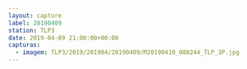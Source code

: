 ```yaml
---
layout: capture
label: 20190409
station: TLP3
date: 2019-04-09 21:00:00+00:00
capturas:
  - imagem: TLP3/2019/201904/20190409/M20190410_080244_TLP_3P.jpg
---
```

